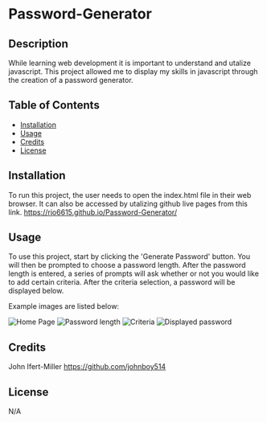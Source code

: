 # Password-Generator

## Description

While learning web development it is important to understand and utalize javascript.
This project allowed me to display my skills in javascript through the creation of a password generator.

## Table of Contents

- [Installation](#installation)
- [Usage](#usage)
- [Credits](#credits)
- [License](#license)

## Installation

To run this project, the user needs to open the index.html file in their web browser. It can also be
accessed by utalizing github live pages from this link. https://rjo6615.github.io/Password-Generator/

## Usage

To use this project, start by clicking the 'Generate Password' button. You will then be prompted
to choose a password length. After the password length is entered, a series of prompts will ask whether or not
you would like to add certain criteria. After the criteria selection, a password will be displayed below.

Example images are listed below:

![Home Page](assets/images/example-image1.jpg)
![Password length](assets/images/example-image2.jpg)
![Criteria](assets/images/example-image3.jpg)
![Displayed password](assets/images/example-image4.jpg)

## Credits

John Ifert-Miller
https://github.com/johnboy514

## License

N/A